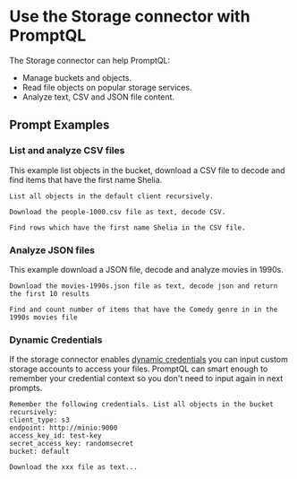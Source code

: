 # Use the Storage connector with PromptQL

The Storage connector can help PromptQL:

- Manage buckets and objects.
- Read file objects on popular storage services.
- Analyze text, CSV and JSON file content.

## Prompt Examples

### List and analyze CSV files

This example list objects in the bucket, download a CSV file to decode and find items that have the first name Shelia.

```
List all objects in the default client recursively.
```

```
Download the people-1000.csv file as text, decode CSV.
```

```
Find rows which have the first name Shelia in the CSV file.
```

### Analyze JSON files

This example download a JSON file, decode and analyze movies in 1990s.

```
Download the movies-1990s.json file as text, decode json and return the first 10 results
```

```
Find and count number of items that have the Comedy genre in in the 1990s movies file
```

### Dynamic Credentials

If the storage connector enables [dynamic credentials](dynamic-credentials.md) you can input custom storage accounts to access your files. PromptQL can smart enough to remember your credential context so you don't need to input again in next prompts.

```
Remember the following credentials. List all objects in the bucket recursively:
client_type: s3
endpoint: http://minio:9000
access_key_id: test-key
secret_access_key: randomsecret
bucket: default
```

```
Download the xxx file as text...
```
